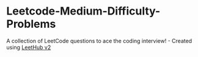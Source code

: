 # Leetcode-Medium-Difficulty-Problems
A collection of LeetCode questions to ace the coding interview! - Created using [LeetHub v2](https://github.com/arunbhardwaj/LeetHub-2.0)

